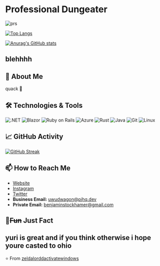 # Professional Dungeater 
![prs](https://img.shields.io/badge/dynamic/json?color=blueviolet&label=Merged%20PRs&query=total_count&url=https%3A%2F%2Fapi.github.com%2Fsearch%2Fissues%3Fq%3Dauthor%3Agcat101%2520type%3Apr%2520is%3Amerged)

[![Top Langs](https://github-readme-stats-git-masterorgs-github-readme-stats-team.vercel.app/api/top-langs/?username=zeldalorddactivatewindows&langs_count=4&theme=tokyonight&layout=compact&include_orgs=true)](https://github.com/anuraghazra/github-readme-stats)

[![Anurag's GitHub stats](https://github-readme-stats-git-masterorgs-github-readme-stats-team.vercel.app/api?username=zeldalorddactivatewindows&count_private=true&show_icons=true&theme=tokyonight&include_orgs=true)](https://github.com/anuraghazra/github-readme-stats)

blehhhh
---
## 🚀 About Me
quack 🦆
## 🛠️ Technologies & Tools
![.NET](https://img.shields.io/badge/-.NET-512BD4?style=flat&logo=.net&logoColor=white)
![Blazor](https://img.shields.io/badge/-Blazor-512BD4?style=flat&logo=blazor&logoColor=white)
![Ruby on Rails](https://img.shields.io/badge/-Ruby%20on%20Rails-CC0000?style=flat&logo=ruby-on-rails&logoColor=white)
![Azure](https://img.shields.io/badge/-Azure-0089D6?style=flat&logo=microsoft-azure&logoColor=white)
![Rust](https://img.shields.io/badge/-Rust-000000?style=flat&logo=rust&logoColor=white)
![Java](https://img.shields.io/badge/-Java-007396?style=flat&logo=java&logoColor=white)
![Git](https://img.shields.io/badge/-Git-F05032?style=flat&logo=git&logoColor=white)
![Linux](https://img.shields.io/badge/-Linux-FCC624?style=flat&logo=linux&logoColor=black)
## 📈 GitHub Activity
[![GitHub Streak](https://streak-stats.demolab.com/?user=zeldalorddactivatewindows&theme=tokyonight)](https://git.io/streak-stats) 
## 📫 How to Reach Me
- [Website](https://www.pjhq.dev/) 
- [Instagram](https://www.instagram.com/vielzukuhl)
- [Twitter](https://x.com/Benjami17351584)
- **Business Email:** [uwudwagon@pjhq.dev](mailto:uwudwagon@pjhq.dev)
- **Private Email:** [benjaminstockhamer@gmail.com](mailto:benjaminstockhamer@gmail.com)
## 🌟~~Fun~~ Just Fact
yuri is great and if you think otherwise i hope youre casted to ohio
---
⭐️ From [zeldalorddactivatewindows](https://github.com/zeldalorddactivatewindows)
